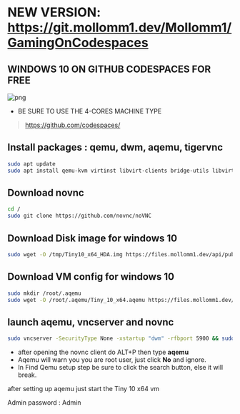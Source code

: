 # NEW VERSION: https://git.mollomm1.dev/Mollomm1/GamingOnCodespaces


## WINDOWS 10 ON GITHUB CODESPACES FOR FREE

![png](https://media.discordapp.net/attachments/971769909136736268/1150215855922229258/image.png)

* BE SURE TO USE THE 4-CORES MACHINE TYPE
> https://github.com/codespaces/

## Install packages : qemu, dwm, aqemu, tigervnc
```bash
sudo apt update
sudo apt install qemu-kvm virtinst libvirt-clients bridge-utils libvirt-daemon-system tigervnc-standalone-server dwm aqemu -y
```

## Download novnc
```bash
cd /
sudo git clone https://github.com/novnc/noVNC
```

## Download Disk image for windows 10
```bash
sudo wget -O /tmp/Tiny10_x64_HDA.img https://files.mollomm1.dev/api/public/dl/eHWIyWhJ
```

## Download VM config for windows 10
```bash
sudo mkdir /root/.aqemu
sudo wget -O /root/.aqemu/Tiny_10_x64.aqemu https://files.mollomm1.dev/api/public/dl/fCJ-7xlS
```

## launch aqemu, vncserver and novnc
```bash
sudo vncserver -SecurityType None -xstartup "dwm" -rfbport 5900 && sudo /noVNC/utils/novnc_proxy --vnc 127.0.0.1:5900 --listen localhost:6080
```

* after opening the novnc client do ALT+P then type **aqemu**
* Aqemu will warn you you are root user, just click **No** and ignore.
* In Find Qemu setup step be sure to click the search button, else it will break.

after setting up aqemu just start the Tiny 10 x64 vm

Admin password : Admin